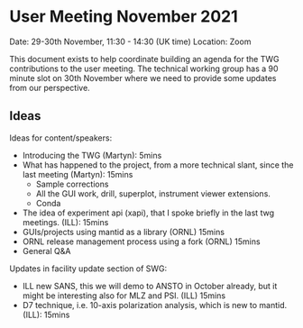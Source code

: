 # User Meeting November 2021

Date: 29-30th November, 11:30 - 14:30 (UK time)
Location: Zoom

This document exists to help coordinate building an agenda for the
TWG contributions to the user meeting.
The technical working group has a 90 minute slot on 30th November
where we need to provide some updates from our perspective.

## Ideas

Ideas for content/speakers:

- Introducing the TWG (Martyn): 5mins
- What has happened to the project, from a more technical slant, since the last meeting (Martyn): 15mins
  - Sample corrections
  - All the GUI work, drill, superplot, instrument viewer extensions.
  - Conda
- The idea of experiment api (xapi), that I spoke briefly in the last twg meetings. (ILL): 15mins
- GUIs/projects using mantid as a library (ORNL) 15mins
- ORNL release management process using a fork (ORNL) 15mins
- General Q&A

Updates in facility update section of SWG:
- ILL new SANS, this we will demo to ANSTO in October already, but it might be interesting also for MLZ and PSI. (ILL) 15mins
- D7 technique, i.e. 10-axis polarization analysis, which is new to mantid. (ILL): 15mins


